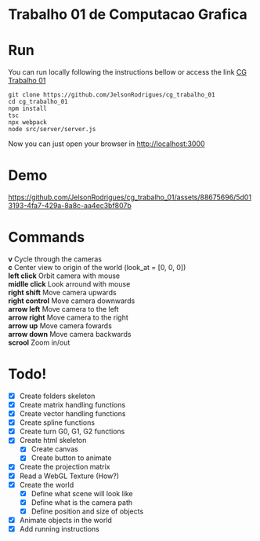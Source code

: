 # Trabalho 01 de Computacao Grafica

# Run 
You can run locally following the instructions bellow or access the link [CG Trabalho 01](https://jelsonrodrigues.github.io/cg_trabalho_01/)<br>
```
git clone https://github.com/JelsonRodrigues/cg_trabalho_01
cd cg_trabalho_01
npm install
tsc
npx webpack
node src/server/server.js
```
Now you can just open your browser in [http://localhost:3000](http://localhost:3000)

# Demo

https://github.com/JelsonRodrigues/cg_trabalho_01/assets/88675696/5d013193-4fa7-429a-8a8c-aa4ec3bf807b

# Commands
**v** Cycle through the cameras <br>
**c** Center view to origin of the world (look_at = [0, 0, 0]) <br>
**left click** Orbit camera with mouse <br>
**midlle click** Look arround with mouse <br>
**right shift** Move camera upwards <br>
**right control** Move camera downwards <br>
**arrow left** Move camera to the left <br>
**arrow right** Move camera to the right <br>
**arrow up** Move camera fowards <br>
**arrow down** Move camera backwards <br>
**scrool** Zoom in/out <br>

# Todo!
- [x] Create folders skeleton
- [x] Create matrix handling functions
- [x] Create vector handling functions
- [X] Create spline functions
- [X] Create turn G0, G1, G2 functions
- [X] Create html skeleton
    - [x] Create canvas
    - [X] Create button to animate
- [x] Create the projection matrix
- [X] Read a WebGL Texture (How?)
- [X] Create the world
    - [X] Define what scene will look like
    - [X] Define what is the camera path
    - [X] Define position and size of objects
- [X] Animate objects in the world
- [X] Add running instructions
